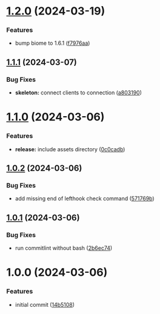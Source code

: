 # [1.2.0](https://github.com/soliantconsulting/create-auth0-cicd/compare/v1.1.1...v1.2.0) (2024-03-19)


### Features

* bump biome to 1.6.1 ([f7976aa](https://github.com/soliantconsulting/create-auth0-cicd/commit/f7976aa06b27367e971c648f5f82b5dcff0a2a28))

## [1.1.1](https://github.com/soliantconsulting/create-auth0-cicd/compare/v1.1.0...v1.1.1) (2024-03-07)


### Bug Fixes

* **skeleton:** connect clients to connection ([a803190](https://github.com/soliantconsulting/create-auth0-cicd/commit/a80319045b688a35ada4fdb8bc3af3284e1d7af3))

# [1.1.0](https://github.com/soliantconsulting/create-auth0-cicd/compare/v1.0.2...v1.1.0) (2024-03-06)


### Features

* **release:** include assets directory ([0c0cadb](https://github.com/soliantconsulting/create-auth0-cicd/commit/0c0cadb762f2d6c6b9d35842955a49d44a12a2e7))

## [1.0.2](https://github.com/soliantconsulting/create-auth0-cicd/compare/v1.0.1...v1.0.2) (2024-03-06)


### Bug Fixes

* add missing end of lefthook check command ([571769b](https://github.com/soliantconsulting/create-auth0-cicd/commit/571769b677fa346b15bfd51885df6ff59ec7280c))

## [1.0.1](https://github.com/soliantconsulting/create-auth0-cicd/compare/v1.0.0...v1.0.1) (2024-03-06)


### Bug Fixes

* run commitlint without bash ([2b6ec74](https://github.com/soliantconsulting/create-auth0-cicd/commit/2b6ec74dd2e4be859f034a2418207c9404dcd7e4))

# 1.0.0 (2024-03-06)


### Features

* initial commit ([14b5108](https://github.com/soliantconsulting/create-auth0-cicd/commit/14b510838a3f9c4f0bcafbae446ed70b430a3540))
